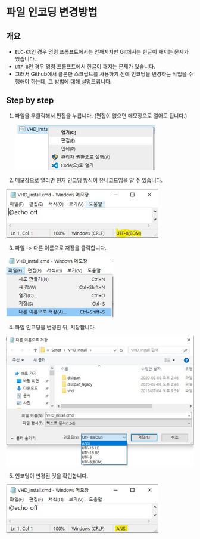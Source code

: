 # 파일 인코딩 변경방법

## 개요
* `EUC-KR`인 경우 명령 프롬프트에서는 안깨지지만 Git에서는 한글이 깨지는 문제가 있습니다.
* `UTF-8`인 경우 명령 프롬프트에서 한글이 깨지는 문제가 있습니다.
* 그래서 Github에서 클론한 스크립트를 사용하기 전에 인코딩을 변경하는 작업을 수행해야 하는데, 그 방법에 대해 설명드립니다.

## Step by step
1. 파일을 우클릭해서 편집을 누릅니다. (편집이 없으면 메모장으로 열어도 됩니다.)

	![메모장으로 열기](./.screenshot/right_click.jpg)
2. 메모장으로 열리면 현재 인코딩 방식이 유니코드임을 알 수 있습니다.

  ![인코딩 확인](./.screenshot/notepad.jpg)

3. 파일 -> 다른 이름으로 저장을 클릭합니다.

  ![다른 이름으로 저장](./.screenshot/save_another_name.jpg)

4. 파일 인코딩을 변경한 뒤, 저장합니다.

  ![인코딩 변경](./.screenshot/change_encoding.jpg)

5. 인코딩이 변경된 것을 확인합니다.

  ![변경된 인코딩 확인](./.screenshot/encoding_changed.jpg)